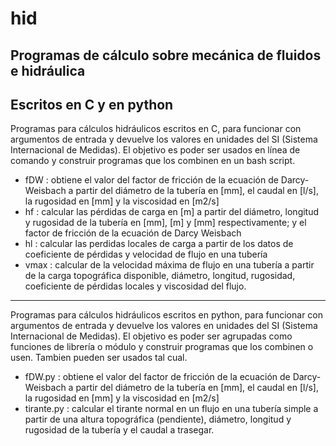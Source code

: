 # hid
## Programas de cálculo sobre mecánica de fluidos e hidráulica
Escritos en C y en python
----
Programas para cálculos hidráulicos escritos en C, para funcionar con argumentos de entrada y devuelve los valores en unidades del SI (Sistema Internacional de Medidas).   El objetivo es poder ser usados en línea de comando y construir programas que los combinen en un bash script.

* fDW : obtiene el valor del factor de fricción de la ecuación de Darcy-Weisbach a partir del diámetro de la tubería en [mm], el caudal en [l/s], la rugosidad en [mm] y la viscosidad en [m2/s]
* hf : calcular las pérdidas de carga en [m] a partir del diámetro, longitud y rugosidad de la tubería en [mm], [m] y [mm] respectivamente; y el factor de fricción de la ecuación de Darcy Weisbach
* hl : calcular las perdidas locales de carga a partir de los datos de coeficiente de pérdidas y velocidad de flujo en una tubería
* vmax : calcular de la velocidad máxima de flujo en una tubería a partir de la carga topográfica disponible, diámetro, longitud, rugosidad, coeficiente de pérdidas locales y viscosidad del flujo.
----
Programas para cálculos hidráulicos escritos en python, para funcionar con argumentos de entrada y devuelve los valores en unidades del SI (Sistema Internacional de Medidas).   El objetivo es poder ser agrupadas como funciones de librería o módulo y construir programas que los combinen o usen.  Tambien pueden ser usados tal cual.
* fDW.py : obtiene el valor del factor de fricción de la ecuación de Darcy-Weisbach a partir del diámetro de la tubería en [mm], el caudal en [l/s], la rugosidad en [mm] y la viscosidad en [m2/s]
* tirante.py : calcular el tirante normal en un flujo en una tubería simple a partir de una altura topográfica (pendiente), diámetro, longitud y rugosidad de la tubería y el caudal a trasegar.

